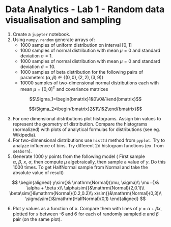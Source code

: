 # Data Analytics -  Lab 1 - Random data visualisation and sampling

1. Create a ```jupyter``` notebook.
2. Using ```numpy.random``` generate arrays of:
   - 1000 samples of uniform distribution on interval $[0,1]$
   - 1000 samples of normal distribution with mean $\mu=0$ and standard deviation $\sigma=1$.
   - 1000 samples of normal distribution with mean $\mu=0$ and standard deviation $\sigma=10$.
   - 1000 samples of beta distribution for the following pairs of parameters $(\alpha,\beta)\in\{(0,0), (2,2),(3,9)\}$
   - 10000 samples of two-dimensional normal distributions each with  mean $\mu=[0,0]^\mathsf{T}$ and covariance matrices
```math
\Sigma_1=\begin{bmatrix}1&0\\0&1\end{bmatrix}
```

```math
\Sigma_2=\begin{bmatrix}2&1\\1&2\end{bmatrix}
```
3. For one dimensional distributions plot histograms. Assign bin values to represent the geometry of distribution. Compare the histograms (normalized) with plots of analytical formulas for distributions (see eg. Wikipedia).
4. For two-dimensional distributions use ```hist2d``` method from ```pyplot```. Try to analyze influence of bins. Try different 2d histogram functions (ex. from ```seaborn```).
5. Generate 1000 $y$ points from the following model (
First sample $\alpha,\ \beta,\ x, \ \sigma$, then compute $\mu$ algebraically, then sample a value of $y$. Do this 1000 times. To get HalfNormal sample from Normal and take the absolute value of result)
```math
    \begin{aligned}
    y\sim{}& \mathrm{Normal}(\mu, \sigma)\\
    \mu={}& \alpha + \beta x\\
    \alpha\sim{}&\mathrm{Normal}(2,0.1)\\
    \beta\sim{}&\mathrm{Normal}(0.2,0.2)\\
    x\sim{}&\mathrm{Normal}(0,3)\\
    \sigma\sim{}&\mathrm{HalfNormal}(0,1)
    \end{aligned} 
``` 

6. Plot $y$ values as a function of $x$. Compare them with lines of $y=\alpha+\beta x$, plotted for $x$ between -6 and 6 for each of randomly sampled $\alpha$ and $\beta$ pair (on the same plot).  

